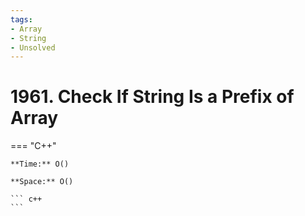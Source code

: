 ```yaml
---
tags:
- Array
- String
- Unsolved
---
```



# 1961. Check If String Is a Prefix of Array

=== "C++"

    **Time:** O()

    **Space:** O()

    ``` c++
    ```